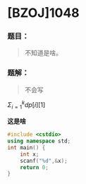 # [BZOJ]1048
### 题目：
>不知道是啥。
### 题解：
>不会写

$\Sigma_{i = 1}^kdp[i][1]$

**这是啥**
``` cpp
#include <cstdio>
using namespace std;
int main() {
    int x;
    scanf("%d",&x);
    return 0;
}
```